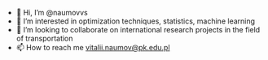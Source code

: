 - 👋 Hi, I’m @naumovvs
- 👀 I’m interested in optimization techniques, statistics, machine learning
- 💞️ I’m looking to collaborate on international research projects in the field of transportation
- 📫 How to reach me vitalii.naumov@pk.edu.pl

<!---
naumovvs/naumovvs is a ✨ special ✨ repository because its `README.md` (this file) appears on your GitHub profile.
You can click the Preview link to take a look at your changes.
--->
